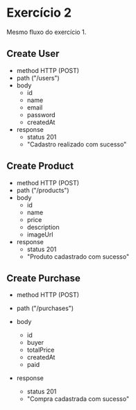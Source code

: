 # Exercício 2
Mesmo fluxo do exercício 1.

## Create User
- method HTTP (POST)
- path ("/users")
- body
    - id
    - name
    - email
    - password
    - createdAt
- response
    - status 201
    - "Cadastro realizado com sucesso"

## Create Product
- method HTTP (POST)
- path ("/products")
- body
    - id
    - name
    - price
    - description
    - imageUrl
- response
    - status 201
    - "Produto cadastrado com sucesso"

## Create Purchase
- method HTTP (POST)
- path ("/purchases")
- body
    - id
    - buyer
    - totalPrice
    - createdAt
    - paid
    
- response
    - status 201
    - "Compra cadastrada com sucesso"
